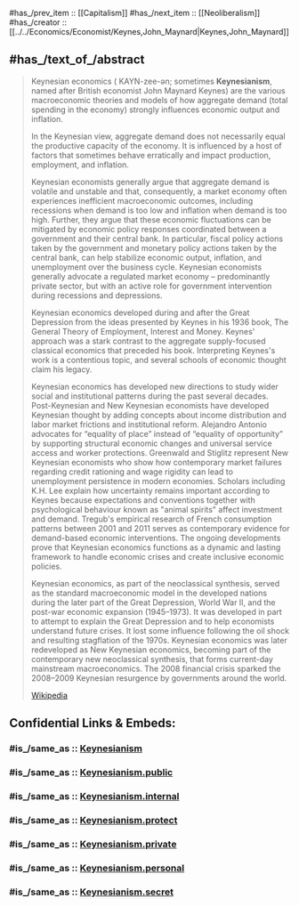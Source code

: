 ﻿---
aliases:
- "Keynesian economics"
---

#has_/prev_item :: [[Capitalism]] 
#has_/next_item :: [[Neoliberalism]] 
#has_/creator :: [[../../Economics/Economist/Keynes,John_Maynard|Keynes,John_Maynard]] 

## #has_/text_of_/abstract 

> Keynesian economics ( KAYN-zee-ən; sometimes **Keynesianism**, 
> named after British economist John Maynard Keynes) 
> are the various macroeconomic theories and models of how aggregate demand 
> (total spending in the economy) strongly influences economic output and inflation. 
> 
> In the Keynesian view, aggregate demand does not necessarily equal the productive capacity of the economy. It is influenced by a host of factors that sometimes behave erratically and impact production, employment, and inflation.
>
> Keynesian economists generally argue that aggregate demand is volatile and unstable 
> and that, consequently, a market economy often experiences inefficient macroeconomic outcomes, 
> including recessions when demand is too low and inflation when demand is too high. Further, they argue that these economic fluctuations can be mitigated by economic policy responses coordinated between a government and their central bank. In particular, fiscal policy actions taken by the government and monetary policy actions taken by the central bank, can help stabilize economic output, inflation, and unemployment over the business cycle. Keynesian economists generally advocate a regulated market economy – predominantly private sector, but with an active role for government intervention during recessions and depressions.
>
> Keynesian economics developed during and after the Great Depression from the ideas presented by Keynes in his 1936 book, The General Theory of Employment, Interest and Money. Keynes' approach was a stark contrast to the aggregate supply-focused classical economics that preceded his book. Interpreting Keynes's work is a contentious topic, and several schools of economic thought claim his legacy.
>
> Keynesian economics has developed new directions to study wider social and institutional patterns during the past several  decades. Post-Keynesian and New Keynesian economists have developed Keynesian thought by adding concepts about  income distribution and labor market frictions and institutional reform. Alejandro Antonio advocates for “equality of place”  instead of “equality of opportunity” by supporting structural economic changes and universal service access and worker protections.  Greenwald and Stiglitz represent New Keynesian economists who show how contemporary market failures regarding credit  rationing and wage rigidity can lead to unemployment persistence in modern economies. Scholars including K.H.  Lee explain how uncertainty remains important according to Keynes because expectations and conventions together with psychological behaviour known as  "animal spirits" affect investment and demand. Tregub's empirical research of French consumption patterns between  2001 and 2011 serves as contemporary evidence for demand-based economic interventions. The ongoing developments prove  that Keynesian economics functions as a dynamic and lasting framework to handle economic crises and create inclusive economic  policies.
>
> Keynesian economics, as part of the neoclassical synthesis, served as the standard macroeconomic model in the developed nations during the later part of the Great Depression, World War II, and the post-war economic expansion (1945–1973). It was developed in part to attempt to explain the Great Depression and to help economists understand future crises. It lost some influence following the oil shock and resulting stagflation of the 1970s. Keynesian economics was later redeveloped as New Keynesian economics, becoming part of the contemporary new neoclassical synthesis, that forms current-day mainstream macroeconomics. The 2008 financial crisis sparked the 2008–2009 Keynesian resurgence by governments around the world.
>
> [Wikipedia](https://en.wikipedia.org/wiki/Keynesian%20economics) 


## Confidential Links & Embeds: 

### #is_/same_as :: [Keynesianism](/_Standards/Society/Ideology/Economic_Ideology/Keynesianism.md) 

### #is_/same_as :: [Keynesianism.public](/_public/Society/Ideology/Economic_Ideology/Keynesianism.public.md) 

### #is_/same_as :: [Keynesianism.internal](/_internal/Society/Ideology/Economic_Ideology/Keynesianism.internal.md) 

### #is_/same_as :: [Keynesianism.protect](/_protect/Society/Ideology/Economic_Ideology/Keynesianism.protect.md) 

### #is_/same_as :: [Keynesianism.private](/_private/Society/Ideology/Economic_Ideology/Keynesianism.private.md) 

### #is_/same_as :: [Keynesianism.personal](/_personal/Society/Ideology/Economic_Ideology/Keynesianism.personal.md) 

### #is_/same_as :: [Keynesianism.secret](/_secret/Society/Ideology/Economic_Ideology/Keynesianism.secret.md)

